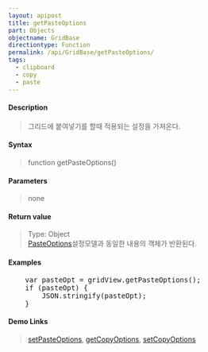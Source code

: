 ```yaml
---
layout: apipost
title: getPasteOptions
part: Objects
objectname: GridBase
directiontype: Function
permalink: /api/GridBase/getPasteOptions/
tags:
  - clipboard
  - copy
  - paste
---
```



#### Description

> 그리드에 붙여넣기를 할때 적용되는 설정을 가져온다.  

#### Syntax

> function getPasteOptions()  

#### Parameters

> none  

#### Return value

> Type: Object  
> [PasteOptions](/api/types/PasteOptions/)설정모델과 동일한 내용의 객체가 반환된다.  

#### Examples 

<pre class="prettyprint">
    var pasteOpt = gridView.getPasteOptions();
    if (pasteOpt) {
        JSON.stringify(pasteOpt);
    }
</pre>

#### Demo Links
> [setPasteOptions](/api/GridBase/setPasteOptions), [getCopyOptions](/api/GridBase/getCopyOptions), [setCopyOptions](/api/GridBase/setCopyOptions)